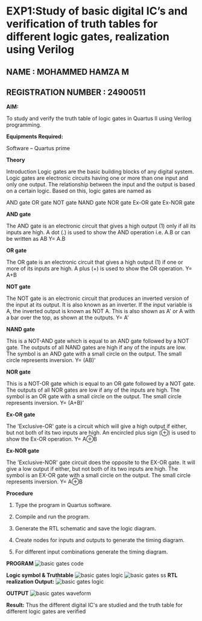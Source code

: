 # EXP1:Study of basic digital IC’s and verification of truth tables for different logic gates, realization using Verilog
## NAME : MOHAMMED HAMZA M
## REGISTRATION NUMBER : 24900511
**AIM:** 

To study and verify the truth table of logic gates in Quartus II using Verilog programming.

**Equipments Required:**

Software – Quartus prime 

**Theory**

Introduction Logic gates are the basic building blocks of any digital system. Logic gates are electronic circuits having one or more than one input and only one output. The relationship between the input and the output is based on a certain logic. Based on this, logic gates are named as

AND gate OR gate NOT gate NAND gate NOR gate Ex-OR gate Ex-NOR gate

**AND gate**

The AND gate is an electronic circuit that gives a high output (1) only if all its inputs are high. A dot (.) is used to show the AND operation i.e. A.B or can be written as AB
Y= A.B

**OR gate** 

The OR gate is an electronic circuit that gives a high output (1) if one or more of its inputs are high. A plus (+) is used to show the OR operation.
Y= A+B

**NOT gate**

The NOT gate is an electronic circuit that produces an inverted version of the input at its output. It is also known as an inverter. If the input variable is A, the inverted output is known as NOT A. This is also shown as A' or A with a bar over the top, as shown at the outputs.
Y= A'

**NAND gate**

This is a NOT-AND gate which is equal to an AND gate followed by a NOT gate. The outputs of all NAND gates are high if any of the inputs are low. The symbol is an AND gate with a small circle on the output. The small circle represents inversion.
Y= (AB)’

**NOR gate**

This is a NOT-OR gate which is equal to an OR gate followed by a NOT gate. The outputs of all NOR gates are low if any of the inputs are high. The symbol is an OR gate with a small circle on the output. The small circle represents inversion.
Y= (A+B)’

**Ex-OR gate**

The 'Exclusive-OR' gate is a circuit which will give a high output if either, but not both of its two inputs are high. An encircled plus sign (⊕) is used to show the Ex-OR operation.
Y= A⊕B

**Ex-NOR gate**

The 'Exclusive-NOR' gate circuit does the opposite to the EX-OR gate. It will give a low output if either, but not both of its two inputs are high. The symbol is an EX-OR gate with a small circle on the output. The small circle represents inversion.
Y= A⊕B

**Procedure** 

1.	Type the program in Quartus software.

2.	Compile and run the program.

3.	Generate the RTL schematic and save the logic diagram.

4.	Create nodes for inputs and outputs to generate the timing diagram.

5.	For different input combinations generate the timing diagram.


**PROGRAM**
![basic gates code](https://github.com/user-attachments/assets/f0b935e5-5473-456f-b2ba-1206df144b90)


 
**Logic symbol & Truthtable**
![basic gates logic](https://github.com/user-attachments/assets/9effe389-61e7-49c6-bdfe-5d38184a2f3b)
![basic gates ss](https://github.com/user-attachments/assets/c1eaf211-d2a7-4297-988c-0caec6ad730e)
**RTL realization Output:**
![basic gates logic](https://github.com/user-attachments/assets/9effe389-61e7-49c6-bdfe-5d38184a2f3b)

**OUTPUT**
![basic gates waveform](https://github.com/user-attachments/assets/8f747076-0ea7-477c-a647-c91e1e73bc3b)




**Result:**
 Thus the different digital IC's are studied and the truth table for different logic gates are verified


